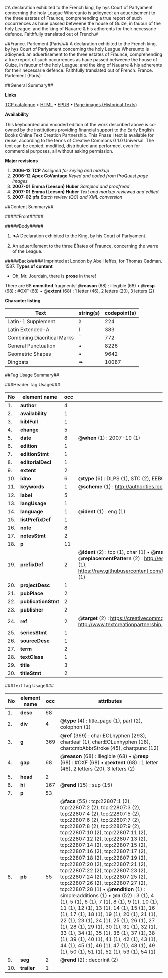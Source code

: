 #A declaration exhibited to the French king, by hys Court of Parlyament concerning the holy League Whereunto is adioyned: an aduertisement to the three estates of Fraunce, comprehending a true report of such occurrences as haue passed betweene the house of Guize, in fauour of the holy League: and the king of Nauarre & his adherents for their necessarie defence. Faithfully translated out of French.#

##France. Parlement (Paris)##
A declaration exhibited to the French king, by hys Court of Parlyament concerning the holy League Whereunto is adioyned: an aduertisement to the three estates of Fraunce, comprehending a true report of such occurrences as haue passed betweene the house of Guize, in fauour of the holy League: and the king of Nauarre & his adherents for their necessarie defence. Faithfully translated out of French.
France. Parlement (Paris)

##General Summary##

**Links**

[TCP catalogue](http://www.ota.ox.ac.uk/tcp/)  • 
[HTML](http://tei.it.ox.ac.uk/tcp/Texts-HTML/free/A02/A02961.html)  • 
[EPUB](http://tei.it.ox.ac.uk/tcp/Texts-EPUB/free/A02/A02961.epub) • 
[Page images (Historical Texts)](https://data.historicaltexts.jisc.ac.uk/view?pubId=eebo-99857129e&pageId=eebo-99857129e-22807-1)

**Availability**

This keyboarded and encoded edition of the
	       work described above is co-owned by the institutions
	       providing financial support to the Early English Books
	       Online Text Creation Partnership. This Phase I text is
	       available for reuse, according to the terms of Creative
	       Commons 0 1.0 Universal. The text can be copied,
	       modified, distributed and performed, even for
	       commercial purposes, all without asking permission.

**Major revisions**

1. __2006-12__ __TCP__ *Assigned for keying and markup*
1. __2006-12__ __Apex CoVantage__ *Keyed and coded from ProQuest page images*
1. __2007-01__ __Emma (Leeson) Huber__ *Sampled and proofread*
1. __2007-01__ __Emma (Leeson) Huber__ *Text and markup reviewed and edited*
1. __2007-02__ __pfs__ *Batch review (QC) and XML conversion*

##Content Summary##

#####Front#####

#####Body#####

1. ❧A Declaration exhibited to the King, by his Court of Parlyament.

1. An aduertiſement to the three Eſtates of Fraunce, concerning the warre of the League.

#####Back#####
Imprinted at London by Abell Ieffes, for Thomas Cadman. 1587.
**Types of content**

  * Oh, Mr. Jourdain, there is **prose** in there!

There are 68 **ommitted** fragments! 
 @__reason__ (68) : illegible (68)  •  @__resp__ (68) : #OXF (68)  •  @__extent__ (68) : 1 letter (46), 2 letters (20), 3 letters (2)

**Character listing**


|Text|string(s)|codepoint(s)|
|---|---|---|
|Latin-1 Supplement|à|224|
|Latin Extended-A|ſ|383|
|Combining             Diacritical Marks|̄|772|
|General Punctuation|•|8226|
|Geometric Shapes|▪|9642|
|Dingbats|❧|10087|

##Tag Usage Summary##

###Header Tag Usage###

|No|element name|occ|attributes|
|---|---|---|---|
|1.|__author__|4||
|2.|__availability__|1||
|3.|__biblFull__|1||
|4.|__change__|5||
|5.|__date__|8| @__when__ (1) : 2007-10 (1)|
|6.|__edition__|1||
|7.|__editionStmt__|1||
|8.|__editorialDecl__|1||
|9.|__extent__|2||
|10.|__idno__|6| @__type__ (6) : DLPS (1), STC (2), EEBO-CITATION (1), PROQUEST (1), VID (1)|
|11.|__keywords__|1| @__scheme__ (1) : http://authorities.loc.gov/ (1)|
|12.|__label__|5||
|13.|__langUsage__|1||
|14.|__language__|1| @__ident__ (1) : eng (1)|
|15.|__listPrefixDef__|1||
|16.|__note__|8||
|17.|__notesStmt__|2||
|18.|__p__|11||
|19.|__prefixDef__|2| @__ident__ (2) : tcp (1), char (1)  •  @__matchPattern__ (2) : ([0-9\-]+):([0-9IVX]+) (1), (.+) (1)  •  @__replacementPattern__ (2) : http://eebo.chadwyck.com/downloadtiff?vid=$1&page=$2 (1), https://raw.githubusercontent.com/textcreationpartnership/Texts/master/tcpchars.xml#$1 (1)|
|20.|__projectDesc__|1||
|21.|__pubPlace__|2||
|22.|__publicationStmt__|2||
|23.|__publisher__|2||
|24.|__ref__|2| @__target__ (2) : https://creativecommons.org/publicdomain/zero/1.0/ (1), http://www.textcreationpartnership.org/docs/. (1)|
|25.|__seriesStmt__|1||
|26.|__sourceDesc__|1||
|27.|__term__|2||
|28.|__textClass__|1||
|29.|__title__|3||
|30.|__titleStmt__|2||


###Text Tag Usage###

|No|element name|occ|attributes|
|---|---|---|---|
|1.|__desc__|68||
|2.|__div__|4| @__type__ (4) : title_page (1), part (2), colophon (1)|
|3.|__g__|369| @__ref__ (369) : char:EOLhyphen (293), char:leaf (1), char:EOLunhyphen (18), char:cmbAbbrStroke (45), char:punc (12)|
|4.|__gap__|68| @__reason__ (68) : illegible (68)  •  @__resp__ (68) : #OXF (68)  •  @__extent__ (68) : 1 letter (46), 2 letters (20), 3 letters (2)|
|5.|__head__|2||
|6.|__hi__|167| @__rend__ (15) : sup (15)|
|7.|__p__|53||
|8.|__pb__|55| @__facs__ (55) : tcp:22807:1 (2), tcp:22807:2 (2), tcp:22807:3 (2), tcp:22807:4 (2), tcp:22807:5 (2), tcp:22807:6 (2), tcp:22807:7 (2), tcp:22807:8 (2), tcp:22807:9 (2), tcp:22807:10 (2), tcp:22807:11 (2), tcp:22807:12 (2), tcp:22807:13 (2), tcp:22807:14 (2), tcp:22807:15 (2), tcp:22807:16 (2), tcp:22807:17 (2), tcp:22807:18 (2), tcp:22807:19 (2), tcp:22807:20 (2), tcp:22807:21 (2), tcp:22807:22 (2), tcp:22807:23 (2), tcp:22807:24 (2), tcp:22807:25 (2), tcp:22807:26 (2), tcp:22807:27 (2), tcp:22807:28 (1)  •  @__rendition__ (1) : simple:additions (1)  •  @__n__ (52) : 3 (1), 4 (1), 5 (1), 6 (1), 7 (1), 8 (1), 9 (1), 10 (1), 11 (1), 12 (1), 13 (1), 14 (1), 15 (1), 16 (1), 17 (1), 18 (1), 19 (1), 20 (1), 21 (1), 22 (1), 23 (1), 24 (1), 25 (1), 26 (1), 27 (1), 28 (1), 29 (1), 30 (1), 31 (1), 32 (1), 33 (1), 34 (1), 35 (1), 36 (1), 37 (1), 38 (1), 39 (1), 40 (1), 41 (1), 42 (1), 43 (1), 44 (1), 45 (1), 46 (1), 47 (1), 48 (1), 49 (1), 50 (1), 51 (1), 52 (1), 53 (1), 54 (1)|
|9.|__seg__|2| @__rend__ (2) : decorInit (2)|
|10.|__trailer__|1||
